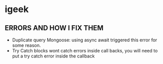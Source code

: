# igeek


## ERRORS AND HOW I FIX THEM

* Duplicate query Mongoose: using async await triggered this error for some reason. 
* Try Catch blocks wont catch errors inside call backs, you will need to put a try catch error inside the callback